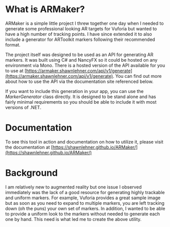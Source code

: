 # What is ARMaker?
ARMaker is a simple little project I threw together one day when I needed to generate some professional looking AR targets for Vuforia but wanted to have a high number of tracking points. I have since extended it to also include a generator for ARToolkit markers following their recommended format.

The project itself was designed to be used as an API for generating AR markers. It was built using C# and NancyFX so it could be hosted on any environment via Mono. There is a hosted version of the API available for you to use at [https://armaker.shawnlehner.com/api/v1/generate](https://armaker.shawnlehner.com/api/v1/generate). You can find out more about how to use the API via the documentation site referenced below.

If you want to include this generation in your app, you can use the *MarkerGenerator* class directly. It is designed to be stand alone and has fairly minimal requirements so you should be able to include it with most versions of .NET.
# Documentation
To see this tool in action and documentation on how to utilize it, please visit the documentation at [https://shawnlehner.github.io/ARMaker/](https://shawnlehner.github.io/ARMaker/)
# Background
I am relatively new to augmented reality but one issue I observed immediately was the lack of a good resource for generating highly trackable and uniform markers. For example, Vuforia provides a great sample image but as soon as you need to expand to multiple markers, you are left tracking down (oh the puns) your own set of markers. In addition, I wanted to be able to provide a uniform look to the markers without needed to generate each one by hand. This need is what led me to create the above utility.
